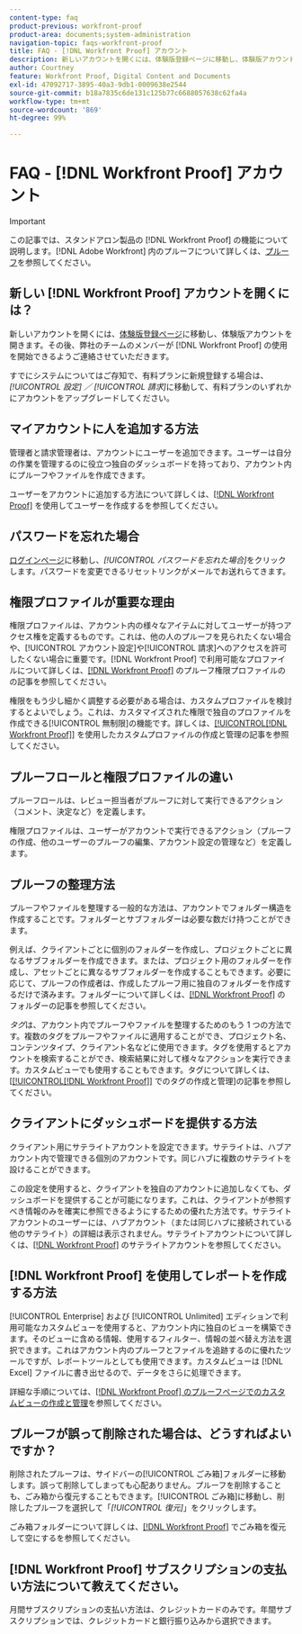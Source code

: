 ```yaml
---
content-type: faq
product-previous: workfront-proof
product-area: documents;system-administration
navigation-topic: faqs-workfront-proof
title: FAQ - [!DNL Workfront Proof] アカウント
description: 新しいアカウントを開くには、体験版登録ページに移動し、体験版アカウントを開きます。その後、お客様が  [!DNL Workfront Proof] の使用を開始できるよう、弊社のチームのメンバーからご連絡させていただきます。
author: Courtney
feature: Workfront Proof, Digital Content and Documents
exl-id: 47092717-3895-40a3-9db1-0009638e2544
source-git-commit: b18a7835c6de131c125b77c6688057638c62fa4a
workflow-type: tm+mt
source-wordcount: '869'
ht-degree: 99%

---
```


# FAQ - [!DNL Workfront Proof] アカウント

>[!IMPORTANT]
>
>この記事では、スタンドアロン製品の [!DNL Workfront Proof] の機能について説明します。[!DNL Adobe Workfront] 内のプルーフについて詳しくは、[プルーフ](../../../review-and-approve-work/proofing/proofing.md)を参照してください。

## 新しい [!DNL Workfront Proof] アカウントを開くには？

新しいアカウントを開くには、[体験版登録ページ](https://business.adobe.com/jp/products/workfront/proofing-approvals.html)に移動し、体験版アカウントを開きます。その後、弊社のチームのメンバーが [!DNL Workfront Proof] の使用を開始できるようご連絡させていただきます。

すでにシステムについてはご存知で、有料プランに新規登録する場合は、*[!UICONTROL 設定]* *／* *[!UICONTROL 請求]*&#x200B;に移動して、有料プランのいずれかにアカウントをアップグレードしてください。

## マイアカウントに人を追加する方法

管理者と請求管理者は、アカウントにユーザーを追加できます。ユーザーは自分の作業を管理するのに役立つ独自のダッシュボードを持っており、アカウント内にプルーフやファイルを作成できます。

ユーザーをアカウントに追加する方法について詳しくは、[&#x200B; [!DNL Workfront Proof]](../../../workfront-proof/wp-mnguserscontacts/users/create-users.md) を使用してユーザーを作成するを参照してください。

## パスワードを忘れた場合

[ログインページ](https://app.proofhq.com/login)に移動し、*[!UICONTROL パスワードを忘れた場合]*&#x200B;をクリックします。パスワードを変更できるリセットリンクがメールでお送れらてきます。

## 権限プロファイルが重要な理由

権限プロファイルは、アカウント内の様々なアイテムに対してユーザーが持つアクセス権を定義するものです。これは、他の人のプルーフを見られたくない場合や、[!UICONTROL アカウント設定]や[!UICONTROL 請求]へのアクセスを許可したくない場合に重要です。[!DNL Workfront Proof] で利用可能なプロファイルについて詳しくは、[&#x200B; [!DNL Workfront Proof]](../../../workfront-proof/wp-acct-admin/account-settings/proof-perm-profiles-in-wp.md) のプルーフ権限プロファイルのの記事を参照してください。

権限をもう少し細かく調整する必要がある場合は、カスタムプロファイルを検討するとよいでしょう。これは、カスタマイズされた権限で独自のプロファイルを作成できる[!UICONTROL 無制限]の機能です。詳しくは、[[!UICONTROL &#x200B; [!DNL Workfront Proof]]](../../../workfront-proof/wp-mnguserscontacts/users/create-and-manage-custom-profiles.md) を使用したカスタムプロファイルの作成と管理の記事を参照してください。

## プルーフロールと権限プロファイルの違い

プルーフロールは、レビュー担当者がプルーフに対して実行できるアクション（コメント、決定など）を定義します。

権限プロファイルは、ユーザーがアカウントで実行できるアクション（プルーフの作成、他のユーザーのプルーフの編集、アカウント設定の管理など）を定義します。

## プルーフの整理方法

プルーフやファイルを整理する一般的な方法は、アカウントでフォルダー構造を作成することです。フォルダーとサブフォルダーは必要な数だけ持つことができます。

例えば、クライアントごとに個別のフォルダーを作成し、プロジェクトごとに異なるサブフォルダーを作成できます。または、プロジェクト用のフォルダーを作成し、アセットごとに異なるサブフォルダーを作成することもできます。必要に応じて、プルーフの作成者は、作成したプルーフ用に独自のフォルダーを作成するだけで済みます。フォルダーについて詳しくは、[&#x200B; [!DNL Workfront Proof]](../../../workfront-proof/wp-work-proofsfiles/organize-your-work/folders.md) のフォルダーの記事を参照してください。

*タグ*&#x200B;は、アカウント内でプルーフやファイルを整理するためのもう 1 つの方法です。複数のタグをプルーフやファイルに適用することができ、プロジェクト名、コンテンツタイプ、クライアント名などに使用できます。タグを使用するとアカウントを検索することができ、検索結果に対して様々なアクションを実行できます。カスタムビューでも使用することもできます。タグについて詳しくは、[[[!UICONTROL &#x200B; [!DNL Workfront Proof]]](../../../workfront-proof/wp-work-proofsfiles/organize-your-work/create-and-manage-tags.md) でのタグの作成と管理]の記事を参照してください。

## クライアントにダッシュボードを提供する方法

クライアント用にサテライトアカウントを設定できます。サテライトは、ハブアカウント内で管理できる個別のアカウントです。同じハブに複数のサテライトを設けることができます。

この設定を使用すると、クライアントを独自のアカウントに追加しなくても、ダッシュボードを提供することが可能になります。これは、クライアントが参照すべき情報のみを確実に参照できるようにするための優れた方法です。サテライトアカウントのユーザーには、ハブアカウント（または同じハブに接続されている他のサテライト）の詳細は表示されません。サテライトアカウントについて詳しくは、[&#x200B; [!DNL Workfront Proof]](../../../workfront-proof/wp-acct-admin/satellite-accounts/sat-accts-in-wp.md) のサテライトアカウントを参照してください。

## [!DNL Workfront Proof] を使用してレポートを作成する方法

[!UICONTROL Enterprise] および [!UICONTROL Unlimited] エディションで利用可能なカスタムビューを使用すると、アカウント内に独自のビューを構築できます。そのビューに含める情報、使用するフィルター、情報の並べ替え方法を選択できます。これはアカウント内のプルーフとファイルを追跡するのに優れたツールですが、レポートツールとしても使用できます。カスタムビューは [!DNL Excel] ファイルに書き出せるので、データをさらに処理できます。

詳細な手順については、[&#x200B; [!DNL Workfront Proof]  のプルーフページでのカスタムビューの作成と管理](../../../workfront-proof/wp-work-proofsfiles/manage-your-work/create-and-manage-custom-views.md)を参照してください。

## プルーフが誤って削除された場合は、どうすればよいですか？

削除されたプルーフは、サイドバーの[!UICONTROL ごみ箱]フォルダーに移動します。誤って削除してしまっても心配ありません。プルーフを削除することも、ごみ箱から復元することもできます。[!UICONTROL ごみ箱]に移動し、削除したプルーフを選択して「*[!UICONTROL 復元]*」をクリックします。

ごみ箱フォルダーについて詳しくは、[&#x200B; [!DNL Workfront Proof]](../../../workfront-proof/wp-work-proofsfiles/manage-your-work/restore-and-empty-trash.md) でごみ箱を復元して空にするを参照してください。

## [!DNL Workfront Proof] サブスクリプションの支払い方法について教えてください。

月間サブスクリプションの支払い方法は、クレジットカードのみです。年間サブスクリプションでは、クレジットカードと銀行振り込みから選択できます。<!--Visit the [Account Payment in [!DNL Workfront Proof]](../../../workfront-proof/wp-billingsettings/manage-your-billing/acct-payment-in-wp.md) help page for additional information.-->
